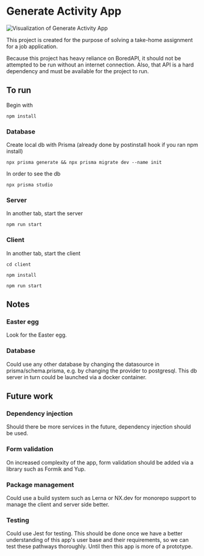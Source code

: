 # Generate Activity App

<img src="https://i.imgur.com/I8L3hB3.png" alt="Visualization of Generate Activity App">


This project is created for the purpose of solving a take-home assignment for a job application.

Because this project has heavy reliance on BoredAPI, it should not be attempted to be run without an internet connection.
Also, that API is a hard dependency and must be available for the project to run.



## To run

Begin with

``
npm install
``


### Database
Create local db with Prisma (already done by postinstall hook if you ran npm install)

``
npx prisma generate && npx prisma migrate dev --name init
``

In order to see the db

``
npx prisma studio
``

### Server

In another tab, start the server

``
npm run start
``

### Client

In another tab, start the client

``
cd client
``

``
npm install
``

``
npm run start
``


## Notes

### Easter egg
Look for the Easter egg.

### Database
Could use any other database by changing the datasource in prisma/schema.prisma, e.g. by changing the provider to postgresql. This db server in turn could be
launched via a docker container.


## Future work

### Dependency injection
Should there be more services in the future, dependency injection should be used.

### Form validation
On increased complexity of the app, form validation should be added via a library such as Formik and Yup.

### Package management
Could use a build system such as Lerna or NX.dev for monorepo support to manage the client and server side better.

### Testing
Could use Jest for testing. This should be done once we have a better understanding of this app's user base and their requirements, so we can test these pathways thoroughly. 
Until then this app is more of a prototype.


